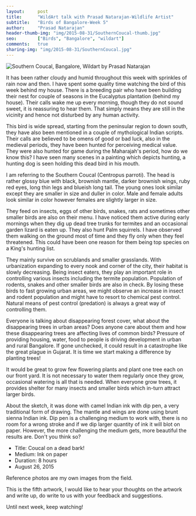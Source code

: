 ```yaml
---
layout:     post
title:      "WildArt talk with Prasad Natarajan-Wildlife Artist"
subtitle:   "Birds of Bangalore-Week 5"
author:     "Prasad Natarajan"
header-thumb-img: "img/2015-08-31/SouthernCoucal-thumb.jpg"
seo: 		["Birds", "Bangalore", "wildart"]
comments:   true
sharing-img: "img/2015-08-31/SouthernCoucal.jpg"
---
```



<img src="{{ site.baseurl }}/img/2015-08-31/SouthernCoucal.jpg" alt="Southern Coucal, Bangalore, Wildart by Prasad Natarajan">

<p>It has been rather cloudy and humid throughout this week with sprinkles of rain now and then. I have spent some quality time watching the bird of this week behind my house. There is a breeding pair who have been building their nest for couple of seasons in the Eucalyptus plantation (behind my house). Their calls wake me up every morning, though they do not sound sweet, it is reassuring to hear them. That simply means they are still in the vicinity and hence not disturbed by any human activity.</p>

<p>This bird is wide spread, starting from the peninsular region to down south, they have also been mentioned in a couple of mythological Indian scripts. Their calls are believed to be omens of good or bad luck, also in the medieval periods, they have been hunted for perceiving medical value. They were also hunted for game during the Maharajah's period, how do we know this? I have seen many scenes in a painting which depicts hunting,  a hunting dog is seen holding this dead bird in his mouth.</p>

<p>I am referring to the Southern Coucal (Centropus parroti). The head is rather glossy blue with black, brownish mantle, darker brownish wings, ruby red eyes, long thin legs and blueish long tail. The young ones look similar except they are smaller in size and duller in color. Male and female adults look similar in color however females are slightly larger in size.</p> 

<p>They feed on insects, eggs of other birds, snakes, rats and sometimes other smaller birds are also on their menu. I have noticed them active during early mornings when they dig up dead tree trunks for termites and an occasional garden lizard is eaten up. They also hunt Palm squirrels. I have observed them walking on the ground most of time and they fly only when they feel threatened. This could have been one reason for them being top species on a King's hunting list.</p> 

<p>They mainly survive on scrublands and smaller grasslands. With urbanization expanding to every nook and corner of the city, their habitat is slowly decreasing. Being insect eaters, they play an important role in controlling various insects including the termite population. Population of rodents, snakes and other smaller birds are also in check. By losing these birds to fast growing urban areas, we might observe an increase in insect and rodent population and might have to resort to chemical pest control. Natural means of pest control (predation) is always a great way of controlling them.</p>

<p>Everyone is talking about disappearing forest cover, what about the disappearing trees in urban areas? Does anyone care about them and how these disappearing trees are affecting lives of common birds? Pressure of providing housing, water, food to people is driving development in urban and rural Bangalore. If gone unchecked, it could result in a catastrophe like the great plague in Gujarat. It is time we start making a difference by planting trees!</p>

<p>It would be great to grow few flowering plants and plant one tree each on our front yard. It is not necessary to water them regularly once they grow, occasional watering is all that is needed. When everyone grow trees, it provides shelter for many insects and smaller birds which in-turn attract larger birds.</p> 

<p>About the sketch, it was done with camel Indian ink with dip pen, a very traditional form of drawing. The mantle and wings are done using brunt sienna Indian ink. Dip pen is a challenging medium to work with, there is no room for a wrong stroke and if we dip larger quantity of ink it will blot on paper. However, the more challenging the medium gets, more beautiful the results are. Don't you think so?</p>

<p>
	<ul>
		 <li>Title: Coucal on a dead bark! </li>
		 <li>Medium: Ink on paper</li>
		 <li>Duration: 8 hours</li>
		 <li>August 26, 2015</li>
 	</ul>
</p>

<p>Reference photos are my own images from the field.</p>

<p>This is the fifth artwork, I would like to hear your thoughts on the artwork and write up, do write to us with your feedback and suggestions.</p> 

<p>Until next week, keep watching!</p>
